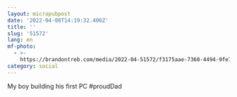 ```yaml
---
layout: micropubpost
date: '2022-04-08T14:19:32.406Z'
title: ''
slug: '51572'
lang: en
mf-photo:
  - >-
    https://brandontreb.com/media/2022-04-51572/f3175aae-7360-4494-9fe7-ca1113d55d2c.jpeg
category: social
---
```

My boy building his first PC #proudDad
